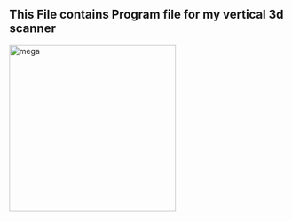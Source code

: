 ## This File contains Program file for my vertical 3d scanner
<img src="https://github.com/user-attachments/assets/cb639441-2d65-4013-85cc-3286d5ffd709" alt="mega" width="300">
